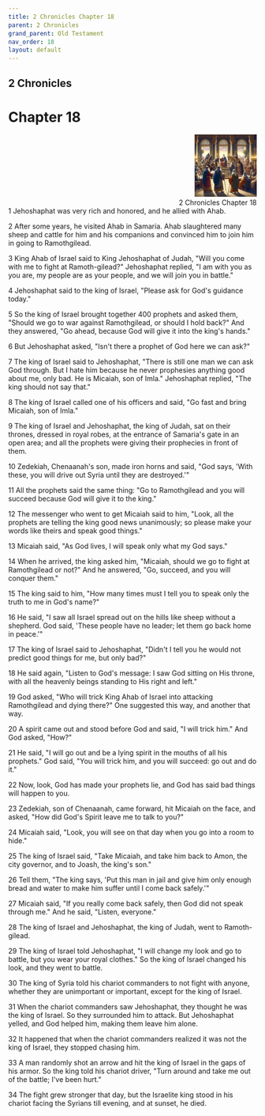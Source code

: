 ```yaml
---
title: 2 Chronicles Chapter 18
parent: 2 Chronicles
grand_parent: Old Testament
nav_order: 18
layout: default
---
```


## 2 Chronicles

# Chapter 18

<div style="clear: both; text-align: right;">
    <img src="/assets/Image/2 Chronicles/500/18.jpg" alt="2 Chronicles Chapter 18" class="chapter-image" style="max-width: 25%; height: auto;"/>
    <figcaption style="font-size: 14px;">2 Chronicles Chapter 18</figcaption>
</div>
1 Jehoshaphat was very rich and honored, and he allied with Ahab.

2 After some years, he visited Ahab in Samaria. Ahab slaughtered many sheep and cattle for him and his companions and convinced him to join him in going to Ramothgilead.

3 King Ahab of Israel said to King Jehoshaphat of Judah, "Will you come with me to fight at Ramoth-gilead?" Jehoshaphat replied, "I am with you as you are, my people are as your people, and we will join you in battle."

4 Jehoshaphat said to the king of Israel, "Please ask for God's guidance today."

5 So the king of Israel brought together 400 prophets and asked them, "Should we go to war against Ramothgilead, or should I hold back?" And they answered, "Go ahead, because God will give it into the king's hands."

6 But Jehoshaphat asked, "Isn't there a prophet of God here we can ask?"

7 The king of Israel said to Jehoshaphat, "There is still one man we can ask God through. But I hate him because he never prophesies anything good about me, only bad. He is Micaiah, son of Imla." Jehoshaphat replied, "The king should not say that."

8 The king of Israel called one of his officers and said, "Go fast and bring Micaiah, son of Imla."

9 The king of Israel and Jehoshaphat, the king of Judah, sat on their thrones, dressed in royal robes, at the entrance of Samaria's gate in an open area; and all the prophets were giving their prophecies in front of them.

10 Zedekiah, Chenaanah's son, made iron horns and said, "God says, 'With these, you will drive out Syria until they are destroyed.'"

11 All the prophets said the same thing: "Go to Ramothgilead and you will succeed because God will give it to the king."

12 The messenger who went to get Micaiah said to him, "Look, all the prophets are telling the king good news unanimously; so please make your words like theirs and speak good things."

13 Micaiah said, "As God lives, I will speak only what my God says."

14 When he arrived, the king asked him, "Micaiah, should we go to fight at Ramothgilead or not?" And he answered, "Go, succeed, and you will conquer them."

15 The king said to him, "How many times must I tell you to speak only the truth to me in God's name?"

16 He said, "I saw all Israel spread out on the hills like sheep without a shepherd. God said, 'These people have no leader; let them go back home in peace.'"

17 The king of Israel said to Jehoshaphat, "Didn't I tell you he would not predict good things for me, but only bad?"

18 He said again, "Listen to God's message: I saw God sitting on His throne, with all the heavenly beings standing to His right and left."

19 God asked, "Who will trick King Ahab of Israel into attacking Ramothgilead and dying there?" One suggested this way, and another that way.

20 A spirit came out and stood before God and said, "I will trick him." And God asked, "How?"

21 He said, "I will go out and be a lying spirit in the mouths of all his prophets." God said, "You will trick him, and you will succeed: go out and do it."

22 Now, look, God has made your prophets lie, and God has said bad things will happen to you.

23 Zedekiah, son of Chenaanah, came forward, hit Micaiah on the face, and asked, "How did God's Spirit leave me to talk to you?"

24 Micaiah said, "Look, you will see on that day when you go into a room to hide."

25 The king of Israel said, "Take Micaiah, and take him back to Amon, the city governor, and to Joash, the king's son."

26 Tell them, "The king says, 'Put this man in jail and give him only enough bread and water to make him suffer until I come back safely.'"

27 Micaiah said, "If you really come back safely, then God did not speak through me." And he said, "Listen, everyone."

28 The king of Israel and Jehoshaphat, the king of Judah, went to Ramoth-gilead.

29 The king of Israel told Jehoshaphat, "I will change my look and go to battle, but you wear your royal clothes." So the king of Israel changed his look, and they went to battle.

30 The king of Syria told his chariot commanders to not fight with anyone, whether they are unimportant or important, except for the king of Israel.

31 When the chariot commanders saw Jehoshaphat, they thought he was the king of Israel. So they surrounded him to attack. But Jehoshaphat yelled, and God helped him, making them leave him alone.

32 It happened that when the chariot commanders realized it was not the king of Israel, they stopped chasing him.

33 A man randomly shot an arrow and hit the king of Israel in the gaps of his armor. So the king told his chariot driver, "Turn around and take me out of the battle; I've been hurt."

34 The fight grew stronger that day, but the Israelite king stood in his chariot facing the Syrians till evening, and at sunset, he died.


